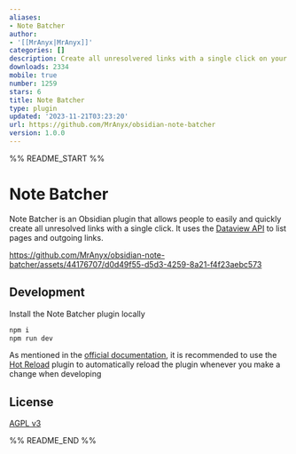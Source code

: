 ```yaml
---
aliases:
- Note Batcher
author:
- '[[MrAnyx|MrAnyx]]'
categories: []
description: Create all unresolvered links with a single click on your Obsidian vault
downloads: 2334
mobile: true
number: 1259
stars: 6
title: Note Batcher
type: plugin
updated: '2023-11-21T03:23:20'
url: https://github.com/MrAnyx/obsidian-note-batcher
version: 1.0.0
---
```


%% README_START %%

# Note Batcher

Note Batcher is an Obsidian plugin that allows people to easily and quickly create all unresolved links with a single click. It uses the [Dataview API](https://github.com/blacksmithgu/obsidian-dataview) to list pages and outgoing links.

https://github.com/MrAnyx/obsidian-note-batcher/assets/44176707/d0d49f55-d5d3-4259-8a21-f4f23aebc573

## Development

Install the Note Batcher plugin locally

```bash
npm i
npm run dev
```

As mentioned in the [official documentation](https://docs.obsidian.md/Plugins/Getting+started/Build+a+plugin), it is recommended to use the [Hot Reload](https://github.com/pjeby/hot-reload) plugin to automatically reload the plugin whenever you make a change when developing

## License

[AGPL v3](https://github.com/MrAnyx/obsidian-note-batcher/blob/master/LICENSE)


%% README_END %%